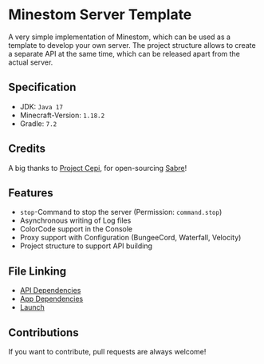 # Minestom Server Template

A very simple implementation of Minestom, which can be used as a template to develop your own
server. The project structure allows to create a separate API at the same time, which can be
released apart from the actual server.

## Specification

* JDK: ``Java 17``
* Minecraft-Version: ``1.18.2``
* Gradle: ``7.2``

## Credits

A big thanks to [Project Cepi](https://github.com/Project-Cepi), for
open-sourcing [Sabre](https://github.com/Project-Cepi/Sabre)!

## Features

* ``stop``-Command to stop the server (Permission: ``command.stop``)
* Asynchronous writing of Log files
* ColorCode support in the Console
* Proxy support with Configuration (BungeeCord, Waterfall, Velocity)
* Project structure to support API building

## File Linking

* [API Dependencies](/blob/main/server-api/build.gradle)
* [App Dependencies](/blob/main/server-app/build.gradle)
* [Launch](/blob/main/server-app/src/main/java/eu/koboo/minestom/Launch.java)

## Contributions

If you want to contribute, pull requests are always welcome!
